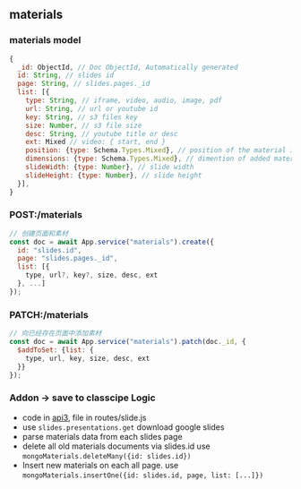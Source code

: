 ## materials

### materials model
```js
{
  _id: ObjectId, // Doc ObjectId, Automatically generated
  id: String, // slides id
  page: String, // slides.pages._id
  list: [{
    type: String, // iframe, video, audio, image, pdf
    url: String, // url or youtube id
    key: String, // s3 files key
    size: Number, // s3 file size
    desc: String, // youtube title or desc
    ext: Mixed // video: { start, end }
    position: {type: Schema.Types.Mixed}, // position of the material in the
    dimensions: {type: Schema.Types.Mixed}, // dimention of added material
    slideWidth: {type: Number}, // slide width
    slideHeight: {type: Number}, // slide height
  }],
}
```

### POST:/materials

```js
// 创建页面和素材
const doc = await App.service("materials").create({
  id: "slides.id",
  page: "slides.pages._id",
  list: [{
    type, url?, key?, size, desc, ext
  }, ...]
});
```

### PATCH:/materials
```js
// 向已经存在页面中添加素材
const doc = await App.service("materials").patch(doc._id, {
  $addToSet: {list: {
    type, url, key, size, desc, ext
  }}
});
```

### Addon -> save to classcipe Logic
- code in [api3](https://github.com/zran-nz/api3), file in routes/slide.js
- use `slides.presentations.get` download google slides
- parse materials data from each slides page
- delete all old materials documents via slides.id use `mongoMaterials.deleteMany({id: slides.id})`
- Insert new materials on each all page. use `mongoMaterials.insertOne({id: slides.id, page, list: [...]})`
